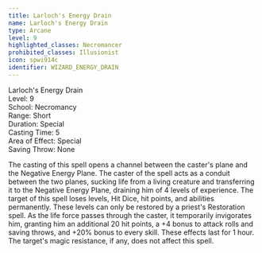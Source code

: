 ```yaml
---
title: Larloch's Energy Drain
name: Larloch's Energy Drain
type: Arcane
level: 9
highlighted_classes: Necromancer
prohibited_classes: Illusionist
icon: spwi914c
identifier: WIZARD_ENERGY_DRAIN
---
```

Larloch's Energy Drain  
Level: 9  
School: Necromancy  
Range: Short  
Duration: Special  
Casting Time: 5  
Area of Effect: Special  
Saving Throw: None  
  
The casting of this spell opens a channel between the caster's plane and the Negative Energy Plane. The caster of the spell acts as a conduit between the two planes, sucking life from a living creature and transferring it to the Negative Energy Plane, draining him of 4 levels of experience. The target of this spell loses levels, Hit Dice, hit points, and abilities permanently. These levels can only be restored by a priest's Restoration spell. As the life force passes through the caster, it temporarily invigorates him, granting him an additional 20 hit points, a +4 bonus to attack rolls and saving throws, and +20% bonus to every skill. These effects last for 1 hour. The target's magic resistance, if any, does not affect this spell.  
